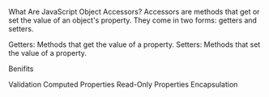 
What Are JavaScript Object Accessors?
Accessors are methods that get or set the value of an object's property. They come in two forms: getters and setters.

Getters: Methods that get the value of a property.
Setters: Methods that set the value of a property.

Benifits

Validation
Computed Properties
Read-Only Properties
Encapsulation



